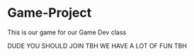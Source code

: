 # Game-Project
This is our game for our Game Dev class

DUDE YOU SHOULD JOIN TBH WE HAVE A LOT OF FUN TBH
